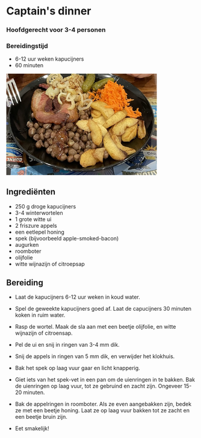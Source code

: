 # Captain's dinner

### Hoofdgerecht voor 3-4 personen
### Bereidingstijd 
* 6-12 uur weken kapucijners
* 60 minuten

<img src="images/captainsdinner.png" width="400">  


## Ingrediënten

* 250 g droge kapucijners
* 3-4 winterwortelen
* 1 grote witte ui
* 2 friszure appels
* een eetlepel honing
* spek (bijvoorbeeld apple-smoked-bacon)
* augurken
* roomboter
* olijfolie
* witte wijnazijn of citroepsap

## Bereiding
* Laat de kapucijners 6-12 uur weken in koud water.
* Spel de geweekte kapucijners goed af. Laat de capucijners 30 minuten koken in ruim water.
* Rasp de wortel. Maak de sla aan met een beetje olijfolie, en witte wijnazijn of citroensap. 
* Pel de ui en snij in ringen van 3-4 mm dik.
* Snij de appels in ringen van 5 mm dik, en verwijder het klokhuis.
* Bak het spek op laag vuur gaar en licht knapperig.
* Giet iets van het spek-vet in een pan om de uienringen in te bakken. Bak de uienringen op laag vuur, tot ze gebruind en zacht zijn. Ongeveer 15- 20 minuten. 
* Bak de appelringen in roomboter. Als ze even aangebakken zijn, bedek ze met een beetje honing. Laat ze op laag vuur bakken tot ze zacht en een beetje bruin zijn. 

* Eet smakelijk!
